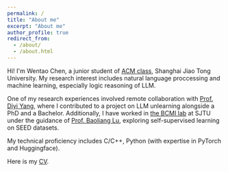 ```yaml
---
permalink: /
title: "About me"
excerpt: "About me"
author_profile: true
redirect_from: 
  - /about/
  - /about.html
---
```


Hi! I'm Wentao Chen, a junior student of [ACM class](https://acm.sjtu.edu.cn/home), Shanghai Jiao Tong University. My research interest includes natural language proccessing and machine learning, especially logic reasoning of LLM.

One of my research experiences involved remote collaboration with [Prof. Diyi Yang](https://cs.stanford.edu/~diyiy/), where I contributed to a project on LLM unlearning alongside a PhD and a Bachelor. Additionally, I have worked in [the BCMI lab](https://bcmi.sjtu.edu.cn/) at SJTU under the guidance of [Prof. Baoliang Lu](https://bcmi.sjtu.edu.cn/~blu/), exploring self-supervised learning on SEED datasets. 

My technical proficiency includes C/C++, Python (with expertise in PyTorch and Huggingface).

Here is my [CV](../assets/CV.pdf).
